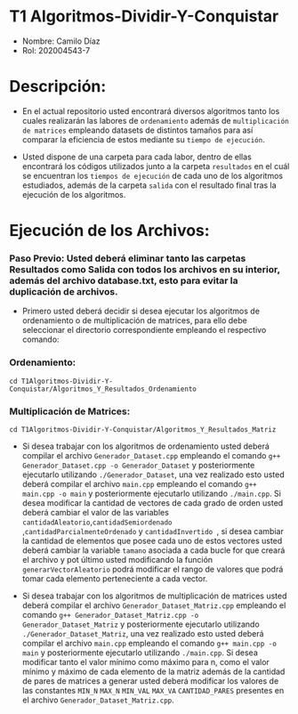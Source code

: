 # T1 Algoritmos-Dividir-Y-Conquistar

* Nombre: Camilo Díaz                
* Rol: 202004543-7

# Descripción:

- En el actual repositorio usted encontrará diversos algoritmos tanto los cuales realizarán las labores de `ordenamiento` además de `multiplicación de matrices` empleando datasets de distintos tamaños para así comparar la eficiencia de estos mediante su `tiempo de ejecución`.

- Usted dispone de una carpeta para cada labor, dentro de ellas encontrará los códigos utilizados junto a la carpeta `resultados` en el cuál se encuentran los `tiempos de ejecución` de cada uno de los algoritmos estudiados, además de la carpeta `salida` con el resultado final tras la ejecución de los algoritmos.

# Ejecución de los Archivos:

### Paso Previo: Usted deberá eliminar tanto las carpetas Resultados como Salida con todos los archivos en su interior, además del archivo database.txt, esto para evitar la duplicación de archivos.

- Primero usted deberá decidir si desea ejecutar los algoritmos de ordenamiento o de multiplicación de matrices, para ello debe seleccionar el directorio correspondiente empleando el respectivo comando:

### Ordenamiento:
```
cd T1Algoritmos-Dividir-Y-Conquistar/Algoritmos_Y_Resultados_Ordenamiento
```
 
### Multiplicación de Matrices:
```
cd T1Algoritmos-Dividir-Y-Conquistar/Algoritmos_Y_Resultados_Matriz
```

- Si desea trabajar con los algoritmos de ordenamiento usted deberá compilar el archivo `Generador_Dataset.cpp` empleando el comando ```g++ Generador_Dataset.cpp -o Generador_Dataset``` y posteriormente ejecutarlo utilizando ```./Generador_Dataset```, una vez realizado esto usted deberá compilar el archivo `main.cpp` empleando el comando ```g++ main.cpp -o main``` y posteriormente ejecutarlo utilizando ```./main.cpp```. Si desea modificar la cantidad de vectores de cada grado de orden usted deberá cambiar el valor de las variables `cantidadAleatorio`,`cantidadSemiordenado `,`cantidadParcialmenteOrdenado` y `cantidadInvertido `, si desea cambiar la cantidad de elementos que posee cada uno de estos vectores usted deberá cambiar la variable `tamano` asociada a cada bucle for que creará el archivo y pot último usted modificando la función `generarVectorAleatorio` podrá modificar el rango de valores que podrá tomar cada elemento perteneciente a cada vector.

- Si desea trabajar con los algoritmos de multiplicación de matrices usted deberá compilar el archivo `Generador_Dataset_Matriz.cpp` empleando el comando ```g++ Generador_Dataset_Matriz.cpp -o Generador_Dataset_Matriz``` y posteriormente ejecutarlo utilizando ```./Generador_Dataset_Matriz```, una vez realizado esto usted deberá compilar el archivo ```main.cpp``` empleando el comando ```g++ main.cpp -o main``` y posteriormente ejecutarlo utilizando ```./main.cpp```. Si desea modificar tanto el valor mínimo como máximo para n, como el valor mínimo y máximo de cada elemento de la matriz además de la cantidad de pares de matrices a generar usted deberá modificar los valores de las constantes `MIN_N` `MAX_N` `MIN_VAL` `MAX_VA` `CANTIDAD_PARES` presentes en el archivo `Generador_Dataset_Matriz.cpp`.
